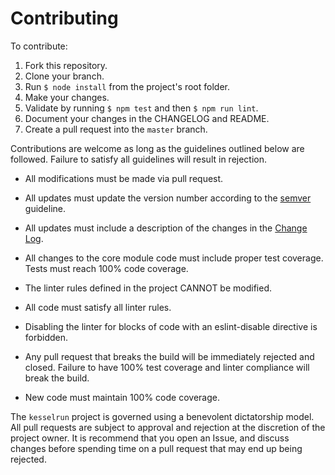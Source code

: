 # Contributing

To contribute:

1. Fork this repository.
2. Clone your branch.
3. Run `$ node install` from the project's root folder.
4. Make your changes.
5. Validate by running `$ npm test` and then `$ npm run lint`.
6. Document your changes in the CHANGELOG and README.
7. Create a pull request into the `master` branch.

Contributions are welcome as long as the guidelines outlined below are followed.  Failure to satisfy all guidelines will result in rejection.

* All modifications must be made via pull request.

* All updates must update the version number according to the [semver](http://semver.org/) guideline.

* All updates must include a description of the changes in the [Change Log](CHANGELOG.md).

* All changes to the core module code must include proper test coverage.  Tests must reach 100% code coverage.

* The linter rules defined in the project CANNOT be modified.

* All code must satisfy all linter rules.

* Disabling the linter for blocks of code with an eslint-disable directive is forbidden. 

* Any pull request that breaks the build will be immediately rejected and closed.  Failure to have 100% test coverage and linter compliance will break the build.

* New code must maintain 100% code coverage.

The `kesselrun` project is governed using a benevolent dictatorship model.  All pull requests are subject to approval and rejection at the discretion of the project owner.  It is recommend that you open an Issue, and discuss changes before spending time on a pull request that may end up being rejected.
